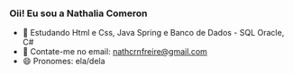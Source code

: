 ### Oii! Eu sou a Nathalia Comeron


- 🌱 Estudando Html e Css, Java Spring e Banco de Dados - SQL Oracle, C#
- 📩 Contate-me no email: nathcrnfreire@gmail.com
- 😄 Pronomes: ela/dela

